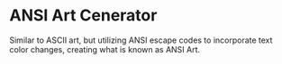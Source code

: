 # ANSI Art Cenerator
 
Similar to ASCII art, but utilizing ANSI escape codes to incorporate text color changes, creating what is known as ANSI Art.
